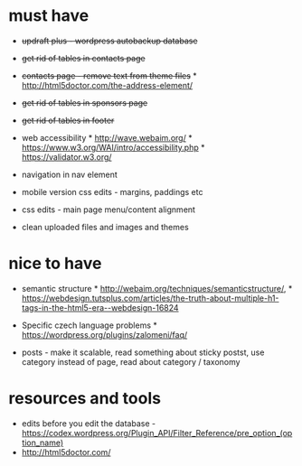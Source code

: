 # must have

* <s>updraft plus - wordpress autobackup database</s>
* <s>get rid of tables in contacts page</s>
* <s>contacts page - remove text from theme files</s>
        * http://html5doctor.com/the-address-element/
* <s>get rid of tables in sponsors page</s>
* <s>get rid of tables in footer</s>

* web accessibility 
        * http://wave.webaim.org/
        * https://www.w3.org/WAI/intro/accessibility.php
        * https://validator.w3.org/

* navigation in nav element
* mobile version css edits - margins, paddings etc
* css edits - main page menu/content alignment 
* clean uploaded files and images and themes

# nice to have

* semantic structure 
        * http://webaim.org/techniques/semanticstructure/, 
        * https://webdesign.tutsplus.com/articles/the-truth-about-multiple-h1-tags-in-the-html5-era--webdesign-16824

* Specific czech language problems 
        * https://wordpress.org/plugins/zalomeni/faq/
* posts  - make it scalable, read something about sticky postst, use category instead of page, read about category / taxonomy


# resources and tools
* edits before you edit the database - https://codex.wordpress.org/Plugin_API/Filter_Reference/pre_option_(option_name)
* http://html5doctor.com/
